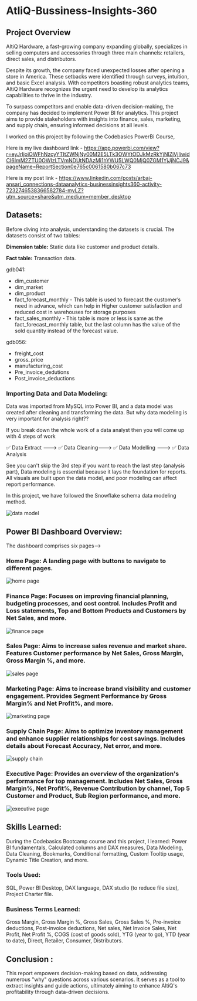 # AtliQ-Bussiness-Insights-360
## Project Overview

AltiQ Hardware, a fast-growing company expanding globally, specializes in selling computers and accessories through three main channels: retailers, direct sales, and distributors.

Despite its growth, the company faced unexpected losses after opening a store in America. These setbacks were identified through surveys, intuition, and basic Excel analysis. With competitors boasting robust analytics teams, AltiQ Hardware recognizes the urgent need to develop its analytics capabilities to thrive in the industry.

To surpass competitors and enable data-driven decision-making, the company has decided to implement Power BI for analytics. This project aims to provide stakeholders with insights into finance, sales, marketing, and supply chain, ensuring informed decisions at all levels.

I worked on this project by following the Codebasics PowerBi Course, 

Here is my live dashboard link - https://app.powerbi.com/view?r=eyJrIjoiOWFhNzcyYTItZWNjNy00M2E5LTk3OWYtODJkMzRkYjNlZjVjIiwidCI6ImM2ZTU0OWIzLTVmNDUtNDAzMi1hYWU5LWQ0MjQ0ZGM1YjJjNCJ9&pageName=ReportSection0e765c0061580b067c73


Here is my post link - https://www.linkedin.com/posts/arbaj-ansari_connections-dataanalytics-businessinsights360-activity-7232746538366582784-myLZ?utm_source=share&utm_medium=member_desktop


## Datasets:

Before diving into analysis, understanding the datasets is crucial. The datasets consist of two tables:

**Dimension table:** Static data like customer and product details.

**Fact table:** Transaction data.

gdb041:
* dim_customer
* dim_market
* dim_product
* fact_forecast_monthly - This table is used to forecast the customer’s need in advance, which can help in Higher customer satisfaction and reduced cost in warehouses for storage purposes
* fact_sales_monthly - This table is more or less is same as the fact_forecast_monthly table, but the last column has the value of the sold quantity instead of the forecast value.

gdb056:
* freight_cost
* gross_price
* manufacturing_cost
* Pre_invoice_dedutions
* Post_invoice_deductions


### Importing Data and Data Modeling:

Data was imported from MySQL into Power BI, and a data model was created after cleaning and transforming the data. But why data modeling is very important for analysis right??

If you break down the whole work of a data analyst then you will come up with 4 steps of work 

✅ Data Extract ---> ✅ Data Cleaning---> ✅ Data Modelling ---> ✅ Data Analysis

See you can't skip the 3rd step if you want to reach the last step (analysis part), 
Data modeling is essential because it lays the foundation for reports. All visuals are built upon the data model, and poor modeling can affect report performance.

In this project, we have followed the Snowflake schema data modeling method. 


![data model](https://github.com/Arbu7841/AtliQ-Bussiness-Insights-360/blob/main/data%20model.png)


## Power BI Dashboard Overview:

The dashboard comprises six pages-->

### Home Page: A landing page with buttons to navigate to different pages.

![home page](https://github.com/Arbu7841/AtliQ-Bussiness-Insights-360/blob/main/Home%20Page.png)


### Finance Page: Focuses on improving financial planning, budgeting processes, and cost control. Includes Profit and Loss statements, Top and Bottom Products and Customers by Net Sales, and more.

![finance page](https://github.com/Arbu7841/AtliQ-Bussiness-Insights-360/blob/main/Finance%20Page.png)


### Sales Page: Aims to increase sales revenue and market share. Features Customer performance by Net Sales, Gross Margin, Gross Margin %, and more.

![sales page](https://github.com/Arbu7841/AtliQ-Bussiness-Insights-360/blob/main/Sales%20Page.png)


### Marketing Page: Aims to increase brand visibility and customer engagement. Provides Segment Performance by Gross Margin% and Net Profit%, and more.

![marketing page](https://github.com/Arbu7841/AtliQ-Bussiness-Insights-360/blob/main/Marketing%20Page.png)


### Supply Chain Page: Aims to optimize inventory management and enhance supplier relationships for cost savings. Includes details about Forecast Accuracy, Net error, and more.

![supply chain](https://github.com/Arbu7841/AtliQ-Bussiness-Insights-360/blob/main/Supply%20Chain%20Page.png)


### Executive Page: Provides an overview of the organization's performance for top management. Includes Net Sales, Gross Margin%, Net Profit%, Revenue Contribution by channel, Top 5 Customer and Product, Sub Region performance, and more.

![executive page](https://github.com/Arbu7841/AtliQ-Bussiness-Insights-360/blob/main/Executive%20Page.png)


## Skills Learned:

During the Codebasics Bootcamp course and this project, I learned:
Power BI fundamentals,
Calculated columns and DAX measures,
Data Modeling, Data Cleaning, Bookmarks, Conditional formatting,
Custom Tooltip usage, Dynamic Title Creation, and more.

### Tools Used:

SQL, Power BI Desktop, DAX language, DAX studio (to reduce file size), Project Charter file.

### Business Terms Learned:

Gross Margin, Gross Margin %, Gross Sales, Gross Sales %, Pre-invoice deductions, Post-invoice deductions, Net sales, Net Invoice Sales, Net Profit, Net Profit %, COGS (cost of goods sold), YTG (year to go), YTD (year to date), Direct, Retailer, Consumer, Distributors.

## Conclusion :

This report empowers decision-making based on data, addressing numerous "why" questions across various scenarios. It serves as a tool to extract insights and guide actions, ultimately aiming to enhance AltiQ's profitability through data-driven decisions.
